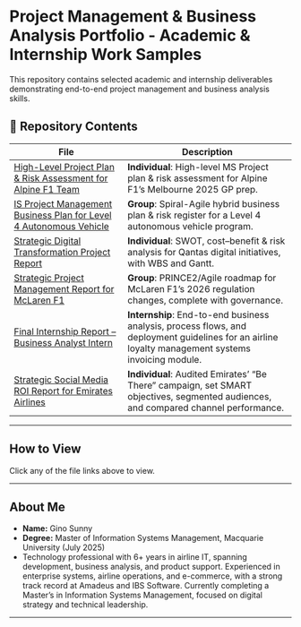 # Project Management & Business Analysis Portfolio - Academic & Internship Work Samples

This repository contains selected academic and internship deliverables demonstrating end-to-end project management and business analysis skills.

## 📂 Repository Contents

| File                                                     | Description                                                                                              |
| -------------------------------------------------------- | -------------------------------------------------------------------------------------------------------- |
| [High-Level Project Plan & Risk Assessment for Alpine F1 Team](https://github.com/sunnygino10/Masters-Projects/blob/b128bb390483b8dd2c1e8bf1f4b6a6cc9b9c792b/High-Level%20Project%20Plan%20%26%20Risk%20Assessment%20for%20Alpine%20F1%20Team.pdf)    | **Individual**: High-level MS Project plan & risk assessment for Alpine F1’s Melbourne 2025 GP prep.    |
| [IS Project Management Business Plan for Level 4 Autonomous Vehicle](https://github.com/sunnygino10/Masters-Projects/blob/b128bb390483b8dd2c1e8bf1f4b6a6cc9b9c792b/IS%20Project%20Management%20Business%20Plan%20for%20Level%204%20Autonomous%20Vehicle.pdf) | **Group**: Spiral-Agile hybrid business plan & risk register for a Level 4 autonomous vehicle program.   |
| [Strategic Digital Transformation Project Report](https://github.com/sunnygino10/Masters-Projects/blob/4b00f0d8539fd89a505411094f249ebdf35207d2/Strategic%20Digital%20Transformation%20Project%20Report.pdf) | **Individual**: SWOT, cost–benefit & risk analysis for Qantas digital initiatives, with WBS and Gantt.   |
| [Strategic Project Management Report for McLaren F1](https://github.com/sunnygino10/Masters-Projects/blob/b128bb390483b8dd2c1e8bf1f4b6a6cc9b9c792b/Strategic%20Project%20Management%20Report%20for%20McLaren%20F1.pdf) | **Group**: PRINCE2/Agile roadmap for McLaren F1’s 2026 regulation changes, complete with governance.     |
| [Final Internship Report – Business Analyst Intern](https://github.com/sunnygino10/Masters-Projects/blob/b128bb390483b8dd2c1e8bf1f4b6a6cc9b9c792b/Final%20Internship%20Report%20%E2%80%93%20Business%20Analyst%20Intern.pdf)  | **Internship**: End-to-end business analysis, process flows, and deployment guidelines for an airline loyalty management systems invoicing module. |
| [Strategic Social Media ROI Report for Emirates Airlines ](https://github.com/sunnygino10/Masters-Projects/blob/e572e7c34d1df98c63060a90f39f93972a0f93fc/Strategic%20Social%20Media%20ROI%20Report%20for%20Emirates%20Airlines.pdf)    | **Individual**: Audited Emirates’ “Be There” campaign, set SMART objectives, segmented audiences, and compared channel performance.    |

---

## How to View

Click any of the file links above to view.

---

## About Me

- **Name:** Gino Sunny  
- **Degree:** Master of Information Systems Management, Macquarie University (July 2025)
- Technology professional with 6+ years in airline IT, spanning development, business analysis, and product support. Experienced in enterprise systems, airline operations, and e-commerce, with a strong track record at Amadeus and IBS Software. Currently completing a Master’s in Information Systems Management, focused on digital strategy and technical leadership.
---
